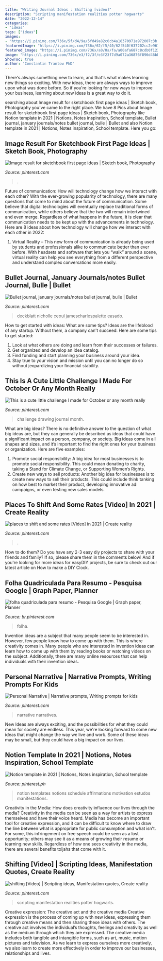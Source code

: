 ```yaml
---
title: "Writing Journal Ideas : Shifting [video]"
description: "Scripting manifestation realities potter hogwarts"
date: "2022-12-14"
categories:
- "ideas"
tags: ["ideas"]
images:
- "https://i.pinimg.com/736x/5f/d4/9a/5fd49a82c0cb4a18370971a972007c3b.jpg"
featuredImage: "https://i.pinimg.com/736x/62/f5/40/62f540f637202cc2e96163f40e579ad2--sketchbook-ideas-sketch-book.jpg"
featured_image: "https://i.pinimg.com/736x/a0/0a/fa/a00afa687c8cdb0f123c2f165b6f1443.jpg"
image: "https://i.pinimg.com/736x/e3/f2/3f/e3f23f7d9a072a36876f896d46bb9725.jpg"
ShowToc: true
author: "Constantin Trantow PhD"
---
```



There's always something new to learn, and that's what makes learning new things so exciting. With new ideas, there are always ways to improve upon what was done before. So if you're looking for new ways to improve your business, learning about new ideas is a great way to do it.

	

		
searching about Image result for sketchbook first page ideas | Sketch book, Photography you've came to the right place. We have 8 Pics about Image result for sketchbook first page ideas | Sketch book, Photography like Notion template in 2021 | Notions, Notes inspiration, School template, Bullet journal, january journals/notes bullet journal, bulle | Bullet and also Notion template in 2021 | Notions, Notes inspiration, School template. Here you go:
		
    
## Image Result For Sketchbook First Page Ideas | Sketch Book, Photography

<img loading=lazy src="https://i.pinimg.com/736x/62/f5/40/62f540f637202cc2e96163f40e579ad2--sketchbook-ideas-sketch-book.jpg" onerror="this.onerror=null;this.src='https://tse1.mm.bing.net/th?id=OIP.uqNuSghI60g8XoJWoLWtRAHaE8&amp;pid=15.1';" alt="Image result for sketchbook first page ideas | Sketch book, Photography">

_Source: pinterest.com_

>. 

	

Future of communication: How will technology change how we interact with each other?
With the ever-growing popularity of technology, there are many questions that come to mind about the future of communication. Some believe that digital technologies will eventually replace traditional forms of communication, while others believe that the two will remain intertwined and even merge. Regardless of what happens in the future, it is clear that communication needs to be kept up with the advancements in technology. Here are 8 ideas about how technology will change how we interact with each other in 2022: 
1. Virtual Reality – This new form of communication is already being used by students and professionals alike to communicate better than ever before. With headsets and software that lets you “walk” around a scene, virtual reality can help you see everything from a different perspective and understand complex conversations more easily. 


    
## Bullet Journal, January Journals/notes Bullet Journal, Bulle | Bullet

<img loading=lazy src="https://i.pinimg.com/736x/45/11/68/45116828d660cd125f6f665088763dc8.jpg" onerror="this.onerror=null;this.src='https://tse3.mm.bing.net/th?id=OIP.IAy-_yMLv1rrIySqMa4LkQHaJ3&amp;pid=15.1';" alt="Bullet journal, january journals/notes bullet journal, bulle | Bullet">

_Source: pinterest.com_

>deckblatt nicholle ceoul jamescharlespalette easado. 

	

How to get started with ideas: What are some tips?
Ideas are the lifeblood of any startup. Without them, a company can't succeed. Here are some tips to get started:
1. Look at what others are doing and learn from their successes or failures.
2. Get organized and develop an idea catalog. 
3. Find funding and start planning your business around your idea.  
4. Stay true to your vision and mission until you can no longer do so without jeopardizing your financial stability.

    
## This Is A Cute Little Challenge I Made For October Or Any Month Really

<img loading=lazy src="https://i.pinimg.com/736x/b4/b6/32/b4b632599d998ebc273bb23c3e622647.jpg" onerror="this.onerror=null;this.src='https://tse3.mm.bing.net/th?id=OIP.VLT5AqpPQlfn67JLd3BAYgHaNK&amp;pid=15.1';" alt="This is a cute little challenge I made for October or any month really">

_Source: pinterest.com_

>challenge drawing journal month. 

	

What are big ideas?
There is no definitive answer to the question of what big ideas are, but they can generally be described as ideas that could have a significant impact on a person, company, or society. Big ideas come in all shapes and sizes, and it’s important to find the right ones for your business or organization. Here are five examples: 
1. Promote social responsibility: A big idea for most businesses is to promote social responsibility. This could mean donating to charity, taking a Stand for Climate Change, or Supporting Women’s Rights. 
2. Create new ways to sell products: Another big idea for businesses is to create new ways to sell their products. This could include think tanking on how best to market their product, developing innovative ad campaigns, or even testing new sales models. 

    
## Places To Shift And Some Rates [Video] In 2021 | Create Reality

<img loading=lazy src="https://i.pinimg.com/736x/e3/f2/3f/e3f23f7d9a072a36876f896d46bb9725.jpg" onerror="this.onerror=null;this.src='https://tse3.mm.bing.net/th?id=OIP.obODpKGFhM4Plm5D47zs2AHaNK&amp;pid=15.1';" alt="places to shift and some rates [Video] in 2021 | Create reality">

_Source: pinterest.com_

>. 

	

How to do them?
Do you have any 2-3 easy diy projects to share with your friends and family? If so, please share them in the comments below! And if you're looking for more ideas for easyDIY projects, be sure to check out our latest article on How to make a DIY Clock.

    
## Folha Quadriculada Para Resumo - Pesquisa Google | Graph Paper, Planner

<img loading=lazy src="https://i.pinimg.com/736x/36/c3/50/36c350c1ab158768df82ccc88f282082.jpg" onerror="this.onerror=null;this.src='https://tse3.mm.bing.net/th?id=OIP.F4dbzBmMEvfiLTrkGP99oAHaKe&amp;pid=15.1';" alt="folha quadriculada para resumo - Pesquisa Google | Graph paper, Planner">

_Source: br.pinterest.com_

>folha. 

	

Invention ideas are a subject that many people seem to be interested in. However, few people know how to come up with them. This is where creativity comes in. Many people who are interested in invention ideas can learn how to come up with them by reading books or watching videos on the subject. Additionally, there are many online resources that can help individuals with their invention ideas.

    
## Personal Narrative | Narrative Prompts, Writing Prompts For Kids

<img loading=lazy src="https://i.pinimg.com/736x/a0/0a/fa/a00afa687c8cdb0f123c2f165b6f1443.jpg" onerror="this.onerror=null;this.src='https://tse3.mm.bing.net/th?id=OIP.UwH5HnN4_39hhwe_aTylywHaPi&amp;pid=15.1';" alt="Personal Narrative | Narrative prompts, Writing prompts for kids">

_Source: pinterest.com_

>narrative narratives. 

	

New Ideas are always exciting, and the possibilities for what they could mean for society are endless. This year, we're looking forward to some new ideas that might change the way we live and work. Some of these ideas may be small, but they could have a big impact on our lives.

    
## Notion Template In 2021 | Notions, Notes Inspiration, School Template

<img loading=lazy src="https://i.pinimg.com/736x/5f/d4/9a/5fd49a82c0cb4a18370971a972007c3b.jpg" onerror="this.onerror=null;this.src='https://tse4.mm.bing.net/th?id=OIP.A_b6YQiw2Y-AiWqfJ-mN6gHaN1&amp;pid=15.1';" alt="Notion template in 2021 | Notions, Notes inspiration, School template">

_Source: pinterest.ph_

>notion templates notions schedule affirmations motivation estudos manifestations. 

	

Creativity in the Media: How does creativity influence our lives through the media?
Creativity in the media can be seen as a way for artists to express themselves and have their voice heard. Media has become an important tool for creative expression, and it can be difficult to know where to draw the line between what is appropriate for public consumption and what isn't. For some, this infringement on free speech could be seen as a lost opportunity; others may see it as a means of growing their resume or learning new skills. Regardless of how one sees creativity in the media, there are several benefits toijahs that come with it.

    
## Shifting [Video] | Scripting Ideas, Manifestation Quotes, Create Reality

<img loading=lazy src="https://i.pinimg.com/736x/3f/c1/ea/3fc1ea44cd748f6144663bd45b5cf2cd.jpg" onerror="this.onerror=null;this.src='https://tse4.mm.bing.net/th?id=OIP.pSI4BKETmDLvY6z5VwVnVgHaNK&amp;pid=15.1';" alt="shifting [Video] | Scripting ideas, Manifestation quotes, Create reality">

_Source: pinterest.com_

>scripting manifestation realities potter hogwarts. 

	

Creative expression: The creative act and the creative media
Creative expression is the process of coming up with new ideas, expressing them through creative means and then sharing these ideas with others. The creative act involves the individual’s thoughts, feelings and creativity as well as the medium through which they are expressed. The creative media includes both tangible and intangible forms, such as art, music, motion pictures and television. As we learn to express ourselves more creatively, we also learn to create more effectively in order to improve our businesses, relationships and lives.

